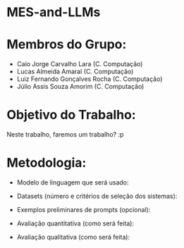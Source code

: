 # MES-and-LLMs

# Membros do Grupo:

 - Caio Jorge Carvalho Lara (C. Computação)
 - Lucas Almeida Amaral (C. Computação)
 - Luiz Fernando Gonçalves Rocha (C. Computação)
 - Júlio Assis Souza Amorim (C. Computação)

# Objetivo do Trabalho:

  Neste trabalho, faremos um trabalho? :p

# Metodologia:

- Modelo de linguagem que será usado: 

- Datasets (número e critérios de seleção dos sistemas):

- Exemplos preliminares de prompts (opcional):

- Avaliação quantitativa (como será feita):

- Avaliação qualitativa (como será feita):

